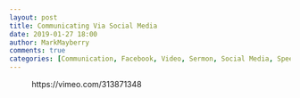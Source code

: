```yaml
---
layout: post
title: Communicating Via Social Media
date: 2019-01-27 18:00
author: MarkMayberry
comments: true
categories: [Communication, Facebook, Video, Sermon, Social Media, Speech, Texting, Tongue]
---
```

<!-- wp:core-embed/vimeo {"url":"https://vimeo.com/313871348","type":"video","providerNameSlug":"vimeo","className":"wp-embed-aspect-4-3 wp-has-aspect-ratio"} -->
<figure class="wp-block-embed-vimeo wp-block-embed is-type-video is-provider-vimeo wp-embed-aspect-4-3 wp-has-aspect-ratio"><div class="wp-block-embed__wrapper">
https://vimeo.com/313871348
</div></figure>
<!-- /wp:core-embed/vimeo -->
